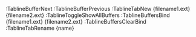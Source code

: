 :TablineBufferNext
:TablineBufferPrevious
:TablineTabNew {filename1.ext} {filename2.ext}
:TablineToggleShowAllBuffers
:TablineBuffersBind {filename1.ext} {filename2.ext}
:TablineBuffersClearBind
:TablineTabRename {name}
